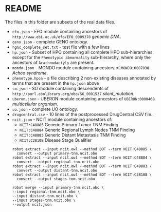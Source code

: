 # README

The files in this folder are subsets of the real data files. 

- `efo.json` - EFO module containing ancestors of `http://www.ebi.ac.uk/efo/EFO_0009370` *genomic DNA*.
- `geno.json` - complete GENO ontology.
- `hgnc_complete_set.txt` - test file with a few lines
- `hp.json` - Subset of HPO containing all complete HPO sub-hierarchies except for the `Phenotypic abnormality` sub-hierarchy,
  where only the ancestors of `Arachnodactyly` are present.
- `mondo.json` - MONDO module containing ancestors of `MONDO:0007038` *Achoo syndrome*.
- `phenotype.hpoa` - a file describing 2 non-existing diseases annotated by terms that are present in the `hp.json` above
- `so.json` - SO module containing descendents of `http://purl.obolibrary.org/obo/SO_0001537` *silent_mutation*.
- `uberon.json` - UBERON module containing ancestors of `UBERON:0000468` *multicellular organism*.
- `uo.json` - complete UO ontology.
- `drugcentral.csv` - 10 lines of the postprocessed DrugCentral CSV file.
- `ncit.json` - NCIT module containing ancestors of:
  - `NCIT:C48885` Generic Primary Tumor TNM Finding
  - `NCIT:C48884` Generic Regional Lymph Nodes TNM Finding
  - `NCIT:C48883` Generic Distant Metastasis TNM Finding
  - `NCIT:C28108` Disease Stage Qualifier
  ```shell
  robot extract --input ncit.owl --method BOT --term NCIT:C48885 \
    convert --output primary-tnm.ncit.obo
  robot extract --input ncit.owl --method BOT --term NCIT:C48884 \
    convert --output regional-tnm.ncit.obo
  robot extract --input ncit.owl --method BOT --term NCIT:C48883 \
    convert --output distant-tnm.ncit.obo
  robot extract --input ncit.owl --method BOT --term NCIT:C28108 \
    convert --output stages-tnm.ncit.obo

  robot merge --input primary-tnm.ncit.obo \
  --input regional-tnm.ncit.obo \
  --input distant-tnm.ncit.obo \
  --input stages-tnm.ncit.obo \
  --output ncit.json
  ```